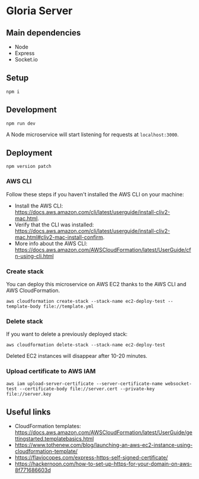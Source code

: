 # Gloria Server

## Main dependencies

-   Node
-   Express
-   Socket.io

## Setup

    npm i

## Development

    npm run dev

A Node microservice will start listening for requests at `localhost:3000`.

## Deployment

    npm version patch

### AWS CLI

Follow these steps if you haven't installed the AWS CLI on your machine:

-   Install the AWS CLI: https://docs.aws.amazon.com/cli/latest/userguide/install-cliv2-mac.html.
-   Verify that the CLI was installed: https://docs.aws.amazon.com/cli/latest/userguide/install-cliv2-mac.html#cliv2-mac-install-confirm.
-   More info about the AWS CLI: https://docs.aws.amazon.com/AWSCloudFormation/latest/UserGuide/cfn-using-cli.html

### Create stack

You can deploy this microservice on AWS EC2 thanks to the AWS CLI and AWS CloudFormation.

    aws cloudformation create-stack --stack-name ec2-deploy-test --template-body file://template.yml

### Delete stack

If you want to delete a previously deployed stack:

    aws cloudformation delete-stack --stack-name ec2-deploy-test

Deleted EC2 instances will disappear after 10-20 minutes.

### Upload certificate to AWS IAM

    aws iam upload-server-certificate --server-certificate-name websocket-test --certificate-body file://server.cert --private-key file://server.key

## Useful links

-   CloudFormation templates: https://docs.aws.amazon.com/AWSCloudFormation/latest/UserGuide/gettingstarted.templatebasics.html
-   https://www.tothenew.com/blog/launching-an-aws-ec2-instance-using-cloudformation-template/
-   https://flaviocopes.com/express-https-self-signed-certificate/
-   https://hackernoon.com/how-to-set-up-https-for-your-domain-on-aws-8f771686603d
